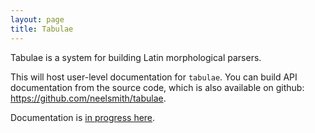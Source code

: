 ```yaml
---
layout: page
title: Tabulae
---
```


Tabulae is a system for building Latin morphological parsers.

This will host user-level documentation for `tabulae`.  You can build API documentation from the source code, which is also available on github:  <https://github.com/neelsmith/tabulae>.


Documentation is [in progress here](intro).
